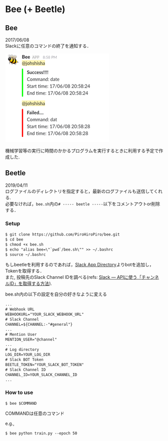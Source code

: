 # Bee (+ Beetle)
## Bee
2017/06/08  
Slackに任意のコマンドの終了を通知する．

<img src='./example.png' />

機械学習等の実行に時間のかかるプログラムを実行するときに利用する予定で作成した.

## Beetle
2019/04/11  
ログファイルのディレクトリを指定すると，最新のログファイルも送信してくれる.  
必要なければ，`bee.sh`内の`# ----- beetle -----`以下をコメントアウトor削除する．

### Setup
```
$ git clone https://github.com/PiroHiroPiro/bee.git
$ cd bee
$ chmod +x bee.sh
$ echo "alias bee=\"`pwd`/bee.sh\"" >> ~/.bashrc
$ source ~/.bashrc
```

もしbeetleを利用するのであれば，[Slack App Directory](https://beetle.slack.com/apps)よりbotを追加し，Tokenを取得する．  
また, 投稿先のSlack Channel IDを調べる(refs: [Slack — APIに使う「チャンネルID」を取得する方法](https://qiita.com/YumaInaura/items/0c4f4adb33eb21032c08)).

bee.sh内の以下の設定を自分の好きなように変える
```
...
# Webhook URL
WEBHOOKURL="YOUR_SLACK_WEBHOOK_URL"
# Slack Channel
CHANNEL=${CHANNEL:-"#general"}
...
# Mention User
MENTION_USER="@channel"
...
# Log directory
LOG_DIR=YOUR_LOG_DIR
# Slack BOT Token
BEETLE_TOKEN="YOUR_SLACK_BOT_TOKEN"
# Slack Channel ID
CHANNEL_ID=YOUR_SLACK_CHANNEL_ID
...
```

### How to use
```
$ bee $COMMAND
```
COMMANDは任意のコマンド

e.g.,
```
$ bee python train.py --epoch 50
```
